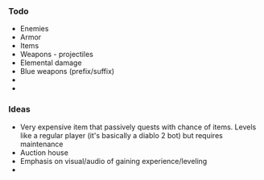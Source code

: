 <h3>Todo</h3>
<ul>
<li>Enemies</li>
<li>Armor</li>
<li>Items</li>
<li>Weapons - projectiles</li>
<li>Elemental damage</li>
<li>Blue weapons (prefix/suffix)</li>
<li></li>
<li></li>
</ul>


<h3>Ideas</h3>
<ul>
  <li>Very expensive item that passively quests with chance of items. Levels like a regular player (it's basically a diablo 2 bot) but requires maintenance</li>
  <li>Auction house</li>
  <li>Emphasis on visual/audio of gaining experience/leveling<li>
</ul>
